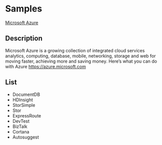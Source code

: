 # Samples
[Microsoft Azure](https://azure.microsoft.com/en-us/services/)

## Description
Microsoft Azure is a growing collection of integrated cloud services
analytics, computing, database, mobile, networking, storage and web
for moving faster, achieving more and saving money. Here’s what you can do with Azure
https://azure.microsoft.com


## List
* DocumentDB
* HDInsight
* StorSimple
* Stor
* ExpressRoute
* DevTest
* BizTalk
* Cortana
* Autosuggest


